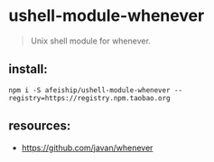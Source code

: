 # ushell-module-whenever
> Unix shell module for whenever.

## install:
```shell
npm i -S afeiship/ushell-module-whenever --registry=https://registry.npm.taobao.org
```

## resources:
- https://github.com/javan/whenever
